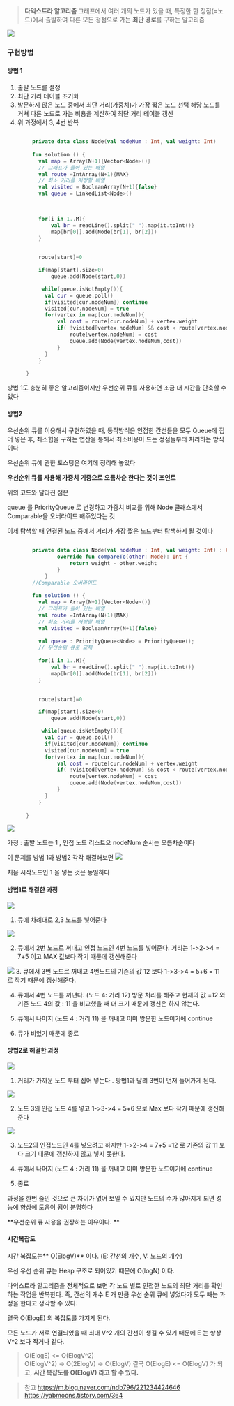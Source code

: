 > **다익스트라 알고리즘**
그래프에서 여러 개의 노드가 있을 때, 특정한 한 정점(=노드)에서 출발하여 다른 모든 정점으로 가는 **최단 경로**를 구하는 알고리즘

![](https://velog.velcdn.com/images/hyom/post/f131b1d8-9499-41ae-8c4c-0048cb00a58d/image.png)


### 구현방법

#### 방법 1

1. 출발 노드를 설정
2. 최단 거리 테이블 초기화
3. 방문하지 않은 노드 중에서 최단 거리(가중치)가 가장 짧은 노드 선택
   해당 노드를 거쳐 다른 노드로 가는 비용을 계산하여 최단 거리 테이블 갱신
4. 위 과정에서 3, 4번 반복

``` kotlin

		private data class Node(val nodeNum : Int, val weight: Int)
        
        fun solution () {
          val map = Array(N+1){Vector<Node>()}
          // 그래프가 들어 있는 배열
          val route =IntArray(N+1){MAX}
          // 최소 거리를 저장할 배열
          val visited = BooleanArray(N+1){false}
          val queue = LinkedList<Node>()


         
          for(i in 1..M){
              val br = readLine().split(" ").map{it.toInt()}
              map[br[0]].add(Node(br[1], br[2]))
          }
      

          route[start]=0

          if(map[start].size>0) 
              queue.add(Node(start,0))

           while(queue.isNotEmpty()){
            val cur = queue.poll()
            if(visited[cur.nodeNum]) continue
			visited[cur.nodeNum] = true
            for(vertex in map[cur.nodeNum]){
                val cost = route[cur.nodeNum] + vertex.weight
                if( !visited[vertex.nodeNum] && cost < route[vertex.nodeNum] ){
                    route[vertex.nodeNum] = cost
                    queue.add(Node(vertex.nodeNum,cost))
                }
            }
          }
            
      }
```

방법 1도 충분히 좋은 알고리즘이지만 우선순위 큐를 사용하면 조금 더 시간을 단축할 수 있다

#### 방법2

우선순위 큐를 이용해서 구현하였을 때, 동작방식은 인접한 간선들을 모두 Queue에 집어 넣은 후, 최소힙을 구하는 연산을 통해서 최소비용이 드는 정점들부터 처리하는 방식이다

우선순위 큐에 관한 포스팅은 여기에 정리해 놓았다

**우선순위 큐를 사용해 가중치 기중으로 오름차순 한다는 것이 포인트**

위의 코드와 달라진 점은

queue 를 PriorityQueue 로 변경하고
가중치 비교를 위해 Node 클래스에서 Comparable을 오버라이드 해주었다는 것

이제 탐색할 때 연결된 노드 중에서 거리가 가장 짧은 노드부터 탐색하게 될 것이다


``` kotlin

        private data class Node(val nodeNum : Int, val weight: Int) : Comparable<Node>{
                override fun compareTo(other: Node): Int {
                    return weight - other.weight
                }
            }
        //Comparable 오버라이드
        
        fun solution () {
          val map = Array(N+1){Vector<Node>()}
          // 그래프가 들어 있는 배열
          val route =IntArray(N+1){MAX}
          // 최소 거리를 저장할 배열
          val visited = BooleanArray(N+1){false}
          
          val queue : PriorityQueue<Node> = PriorityQueue();
		  // 우선순위 큐로 교체	
         
          for(i in 1..M){
              val br = readLine().split(" ").map{it.toInt()}
              map[br[0]].add(Node(br[1], br[2]))
          }
      

          route[start]=0

          if(map[start].size>0) 
              queue.add(Node(start,0))

           while(queue.isNotEmpty()){
            val cur = queue.poll()
            if(visited[cur.nodeNum]) continue
            visited[cur.nodeNum] = true
            for(vertex in map[cur.nodeNum]){
                val cost = route[cur.nodeNum] + vertex.weight
                if( !visited[vertex.nodeNum] && cost < route[vertex.nodeNum] ){
                    route[vertex.nodeNum] = cost
                    queue.add(Node(vertex.nodeNum,cost))
                }
            }
          }
            
      }
```

![](https://velog.velcdn.com/images/hyom/post/f131b1d8-9499-41ae-8c4c-0048cb00a58d/image.png)

가정 : 출발 노드는 1 , 인접 노드 리스트으 nodeNum 순서는 오름차순이다


이 문제를 방법 1과 방법2 각각 해결해보면
![](https://velog.velcdn.com/images/hyom/post/3912f480-482f-4975-84dd-056738cabf1a/image.png)

처음 시작노드인 1 을 넣는 것은 동일하다

#### 방법1로 해결한 과정

![](https://velog.velcdn.com/images/hyom/post/34f102b4-2aa0-47e1-b279-3e505e93158a/image.png)


1. 큐에 차례대로 2,3 노드를 넣어준다


![](https://velog.velcdn.com/images/hyom/post/7aa9a247-b99c-437f-bec4-9dbfa8c8e2f2/image.png)

2. 큐에서 2번 노드르 꺼내고  인접 노드인 4번 노드를 넣어준다.
   거리는 1->2->4  = 7+5 이고 MAX 값보다 작기 때문에 갱신해준다


![](https://velog.velcdn.com/images/hyom/post/11a9dac3-eaf2-49ac-896a-ff6688d2650d/image.png)
3. 큐에서 3번 노드르 꺼내고  4번노드의 기존의 값 12 보다 1->3->4 = 5+6 = 11 로 작기 때문에 갱신해준다.

4. 큐에서 4번 노드를 꺼낸다. (노드 4: 거리 12) 방문 처리를 해주고
   현재의 값 =12 와 기존 노드 4의 값 : 11 을 비교했을 때 더 크기 때문에 갱신은 하지 않는다.

5. 큐에서 나머지 (노드 4 : 거리 11) 을 꺼내고 이미 방문한 노드이기에  continue

6. 큐가 비었기 때문에 종료

#### 방법2로 해결한 과정


![](https://velog.velcdn.com/images/hyom/post/0ef42442-572e-4a66-a262-4a5e28947290/image.png)

1. 거리가 가까운 노드 부터 집어 넣는다 . 방법1과 달리 3번이 먼저 들어가게 된다.

![](https://velog.velcdn.com/images/hyom/post/5f80c3be-f6f0-4e4b-b4c9-6e73eafaa01b/image.png)

2. 노드 3의 인접 노드 4를 넣고 1->3->4 = 5+6 으로 Max 보다 작기 때문에 갱신해준다


![](https://velog.velcdn.com/images/hyom/post/4b2331d4-e760-47f2-b560-25285bcecdb5/image.png)


3. 노드2의 인접노드인 4를 넣으려고 하지만 1->2->4 = 7+5 =12 로 기존의 값 11 보다 크기 때문에 갱신하지 않고 넣지 못한다.
4.  큐에서 나머지 (노드 4 : 거리 11) 을 꺼내고 이미 방문한 노드이기에  continue

5. 종료


과정을 한번 줄인 것으로 큰 차이가 없어 보일 수 있지만 노드의 수가 많아지게 되면 성능에 향상에 도움이 됨이 분명하다

**우선순위 큐 사용을 권장하는 이유이다.
**
#### 시간복잡도

시간 복잡도는** O(ElogV)** 이다. (E: 간선의 개수, V: 노드의 개수)

우선 우선 순위 큐는 Heap 구조로 되어있기 때문에 O(logN) 이다.

다익스트라 알고리즘을 전체적으로 보면 각 노드 별로 인접한 노드의 최단 거리를 확인하는 작업을 반복한다. 즉, 간선의 개수 E 개 만큼 우선 순위 큐에 넣었다가 모두 빼는 과정을 한다고 생각할 수 있다.

결국 O(ElogE) 의 복잡도를 가지게 된다.

모든 노드가 서로 연결되었을 때 최대 V^2 개의 간선이 생길 수 있기 때문에
E 는 항상 V^2 보다 작거나 같다.



> O(ElogE) <= O(ElogV^2)  
O(ElogV^2) -> O(2ElogV) -> O(ElogV)
결국 O(ElogE) <= O(ElogV) 가 되고,
**시간 복잡도를 O(ElogV) 라고 할 수 있다.**



> 참고
https://m.blog.naver.com/ndb796/221234424646
https://yabmoons.tistory.com/364